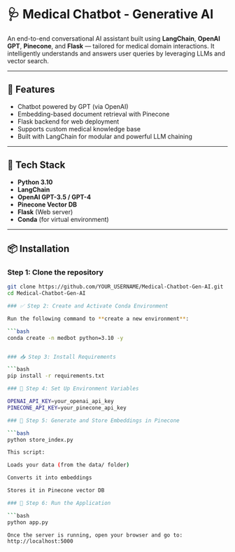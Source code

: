 # 🩺 Medical Chatbot - Generative AI

An end-to-end conversational AI assistant built using **LangChain**, **OpenAI GPT**, **Pinecone**, and **Flask** — tailored for medical domain interactions. It intelligently understands and answers user queries by leveraging LLMs and vector search.

---

## 🚀 Features

- Chatbot powered by GPT (via OpenAI)
- Embedding-based document retrieval with Pinecone
- Flask backend for web deployment
- Supports custom medical knowledge base
- Built with LangChain for modular and powerful LLM chaining

---

## 🧰 Tech Stack

- **Python 3.10**
- **LangChain**
- **OpenAI GPT-3.5 / GPT-4**
- **Pinecone Vector DB**
- **Flask** (Web server)
- **Conda** (for virtual environment)

---

## 📦 Installation

### Step 1: Clone the repository

```bash
git clone https://github.com/YOUR_USERNAME/Medical-Chatbot-Gen-AI.git
cd Medical-Chatbot-Gen-AI

### ✅ Step 2: Create and Activate Conda Environment

Run the following command to **create a new environment**:

```bash
conda create -n medbot python=3.10 -y


### 📥 Step 3: Install Requirements

```bash
pip install -r requirements.txt

### 🔐 Step 4: Set Up Environment Variables

OPENAI_API_KEY=your_openai_api_key
PINECONE_API_KEY=your_pinecone_api_key

### 🧠 Step 5: Generate and Store Embeddings in Pinecone

```bash
python store_index.py

This script:

Loads your data (from the data/ folder)

Converts it into embeddings

Stores it in Pinecone vector DB

### 🚀 Step 6: Run the Application

```bash
python app.py

Once the server is running, open your browser and go to:
http://localhost:5000



    
